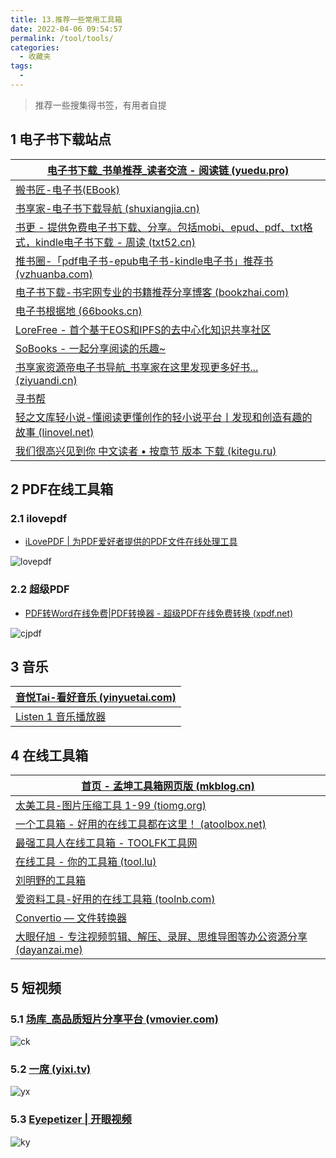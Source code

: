 ```yaml
---
title: 13.推荐一些常用工具箱
date: 2022-04-06 09:54:57
permalink: /tool/tools/
categories:
  - 收藏夹
tags:
  - 
---
```

> 推荐一些搜集得书签，有用者自提

## 1 电子书下载站点

| [电子书下载_书单推荐_读者交流 - 阅读链 (yuedu.pro)](https://www.yuedu.pro/) |
| ------------------------------------------------------------ |
| [搬书匠-电子书(EBook)](http://www.banshujiang.cn/)           |
| [书享家-电子书下载导航 (shuxiangjia.cn)](https://shuxiangjia.cn/) |
| [书更 - 提供免费电子书下载、分享。包括mobi、epud、pdf、txt格式，kindle电子书下载 - 周读 (txt52.cn)](http://www.txt52.cn/) |
| [推书圈-「pdf电子书-epub电子书-kindle电子书」推荐书 (vzhuanba.com)](http://www.vzhuanba.com/) |
| [电子书下载-书宅网专业的书籍推荐分享博客 (bookzhai.com)](https://bookzhai.com/) |
| [电子书根据地 (66books.cn)](http://www.66books.cn/)          |
| [LoreFree - 首个基于EOS和IPFS的去中心化知识共享社区](https://lorefree.com/) |
| [SoBooks - 一起分享阅读的乐趣~](https://sobooks.cc/)         |
| [书享家资源帝电子书导航_书享家在这里发现更多好书... (ziyuandi.cn)](http://shu.ziyuandi.cn/) |
| [寻书帮](http://www.chendianrong.com/)                       |
| [轻之文库轻小说-懂阅读更懂创作的轻小说平台丨发现和创造有趣的故事 (linovel.net)](https://www.linovel.net/) |
| [我们很高兴见到你 中文读者 • 按章节 版本 下载 (kitegu.ru)](http://zhongwen-duzhe.kitegu.ru/) |

## 2 PDF在线工具箱

### 2.1 ilovepdf

- [iLovePDF | 为PDF爱好者提供的PDF文件在线处理工具](https://www.ilovepdf.com/zh-cn)

![lovepdf](https://www.lovebetterworld.com:8443/uploads/2022/05/16/6281c1e2a5509.png)

### 2.2 超级PDF

- [PDF转Word在线免费|PDF转换器 - 超级PDF在线免费转换 (xpdf.net)](https://xpdf.net/)

![cjpdf](https://www.lovebetterworld.com:8443/uploads/2022/05/16/6281c1e7be97e.png)

## 3 音乐

| [音悦Tai-看好音乐 (yinyuetai.com)](https://www.yinyuetai.com/) |
| ------------------------------------------------------------ |
| [Listen 1 音乐播放器](http://listen1.github.io/listen1/)     |

## 4 在线工具箱

| [首页 - 孟坤工具箱网页版 (mkblog.cn)](http://tool.mkblog.cn/) |
| ------------------------------------------------------------ |
| [太美工具-图片压缩工具 1-99 (tiomg.org)](https://tiomg.org/#more-tools) |
| [一个工具箱 - 好用的在线工具都在这里！ (atoolbox.net)](http://www.atoolbox.net/) |
| [最强工具人在线工具箱 - TOOLFK工具网](https://www.toolfk.com/) |
| [在线工具 - 你的工具箱 (tool.lu)](https://tool.lu/)          |
| [刘明野的工具箱](http://tool.liumingye.cn/)                  |
| [爱资料工具-好用的在线工具箱 (toolnb.com)](https://www.toolnb.com/) |
| [Convertio — 文件转换器](https://convertio.co/zh/)           |
| [大眼仔旭 - 专注视频剪辑、解压、录屏、思维导图等办公资源分享 (dayanzai.me)](http://www.dayanzai.me/) |

## 5 短视频

### 5.1 [场库_高品质短片分享平台 (vmovier.com)](https://www.vmovier.com/)

![ck](https://www.lovebetterworld.com:8443/uploads/2022/05/16/6281c1ebce593.png)

### 5.2 [一席 (yixi.tv)](https://yixi.tv/#/home)

![yx](https://www.lovebetterworld.com:8443/uploads/2022/05/16/6281c1ee7038b.png)

### 5.3 [Eyepetizer | 开眼视频](https://home.eyepetizer.net/)

![ky](https://www.lovebetterworld.com:8443/uploads/2022/05/16/6281c1f0af925.png)

